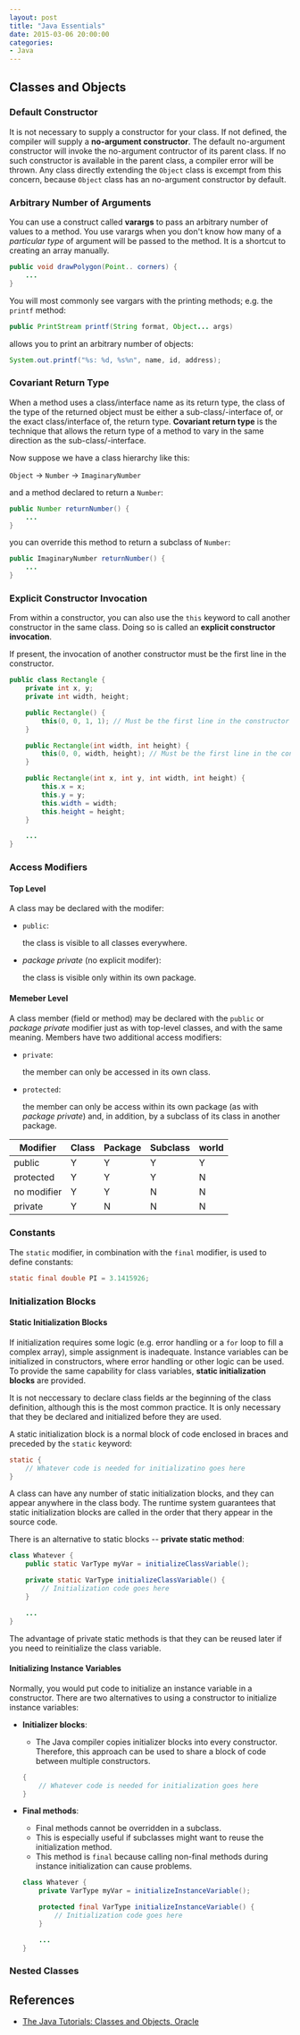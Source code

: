 ```yaml
---
layout: post
title: "Java Essentials"
date: 2015-03-06 20:00:00
categories:
- Java
---
```


## Classes and Objects 

### Default Constructor

It is not necessary to supply a constructor for your class. If not defined, the compiler will supply a **no-argument constructor**. The default no-argument constructor will invoke the no-argument contructor of its parent class. If no such constructor is available in the parent class, a compiler error will be thrown. Any class directly extending the `Object` class is excempt from this concern, because `Object` class has an no-argument constructor by default.

### Arbitrary Number of Arguments

You can use a construct called **varargs** to pass an arbitrary number of values to a method. You use varargs when you don't know how many of a *particular type* of argument will be passed to the method. It is a shortcut to creating an array manually.

```java
public void drawPolygon(Point.. corners) {
	...
}
```

You will most commonly see vargars with the printing methods; e.g. the `printf` method:

```java
public PrintStream printf(String format, Object... args)
```

allows you to print an arbitrary number of objects:

```java
System.out.printf("%s: %d, %s%n", name, id, address);
```

### Covariant Return Type

When a method uses a class/interface name as its return type, the class of the type of the returned object must be either a sub-class/-interface of, or the exact class/interface of, the return type. **Covariant return type** is the technique that allows the return type of a method to vary in the same direction as the sub-class/-interface.

Now suppose we have a class hierarchy like this:

`Object` -> `Number` -> `ImaginaryNumber`

and a method declared to return a `Number`:

```java
public Number returnNumber() {
	...
}
```

you can override this method to return a subclass of `Number`:

```java
public ImaginaryNumber returnNumber() {
	...
}
```

### Explicit Constructor Invocation

From within a constructor, you can also use the `this` keyword to call another constructor in the same class. Doing so is called an **explicit constructor invocation**.

If present, the invocation of another constructor must be the first line in the constructor.

```java
public class Rectangle {
	private int x, y;
	private int width, height;

	public Rectangle() {
		this(0, 0, 1, 1); // Must be the first line in the constructor
	}

	public Rectangle(int width, int height) {
		this(0, 0, width, height); // Must be the first line in the constructor
	}

	public Rectangle(int x, int y, int width, int height) {
		this.x = x;
		this.y = y;
		this.width = width;
		this.height = height;
	}

	...
}
```

### Access Modifiers

#### Top Level

A class may be declared with the modifer:

- `public`:
	
	the class is visible to all classes everywhere.
- *package private* (no explicit modifer):

	the class is visible only within its own package.

#### Memeber Level

A class member (field or method) may be declared with the `public` or *package private* modifier just as with top-level classes, and with the same meaning. Members have two additional access modifiers:

- `private`:

	the member can only be accessed in its own class.
- `protected`:
	
	the member can only be access within its own package (as with *package private*) and, in addition, by a subclass of its class in another package.

Modifier | Class | Package | Subclass | world
---------| ----- | ------- | -------- | -----
public   | Y     | Y       | Y        | Y
protected | Y    | Y       | Y        | N
no modifier | Y  | Y       | N        | N
private  | Y     | N       | N        | N

### Constants

The `static` modifier, in combination with the `final` modifier, is used to define constants:

```java
static final double PI = 3.1415926;
```

### Initialization Blocks

#### Static Initialization Blocks

If initialization requires some logic (e.g. error handling or a `for` loop to fill a complex array), simple assignment is inadequate. Instance variables can be initialized in constructors, where error handling or other logic can be used. To provide the same capability for class variables, **static initialization blocks** are provided.  

It is not neccessary to declare class fields ar the beginning of the class definition, although this is the most common practice. It is only necessary that they be declared and initialized before they are used.

A static initialization block is a normal block of code enclosed in braces and preceded by the `static` keyword:

```java
static {
	// Whatever code is needed for initializatino goes here
}
```

A class can have any number of static initialization blocks, and they can appear anywhere in the class body. The runtime system guarantees that static initialization blocks are called in the order that thery appear in the source code.

There is an alternative to static blocks -- **private static method**:

```java
class Whatever {
	public static VarType myVar = initializeClassVariable();

	private static VarType initializeClassVariable() {
		// Initialization code goes here
	}

	...
}
```

The advantage of private static methods is that they can be reused later if you need to reinitialize the class variable.

#### Initializing Instance Variables

Normally, you would put code to initialize an instance variable in a constructor. There are two alternatives to using a constructor to initialize instance variables:

- **Initializer blocks**:
	- The Java compiler copies initializer blocks into every constructor. Therefore, this approach can be used to share a block of code between multiple constructors. 

	```java
	{
		// Whatever code is needed for initialization goes here
	}
	```

- **Final methods**:
	- Final methods cannot be overridden in a subclass.
	- This is especially useful if subclasses might want to reuse the initialization method.
	- This method is `final` because calling non-final methods during instance initialization can cause problems.

	```java
	class Whatever {
		private VarType myVar = initializeInstanceVariable();

		protected final VarType initializeInstanceVariable() {
			// Initialization code goes here
		}

		...
	}
	```

### Nested Classes

## References

- [The Java Tutorials: Classes and Objects, Oracle](http://docs.oracle.com/javase/tutorial/java/javaOO/arguments.html)
